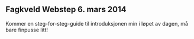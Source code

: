 Fagkveld Webstep 6. mars 2014
-----------------------------
Kommer en steg-for-steg-guide til introduksjonen min i løpet av dagen, må bare finpusse litt!

